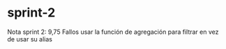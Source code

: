 # sprint-2

Nota sprint 2: 9,75
Fallos usar la función de agregación para filtrar en vez de usar su alias
